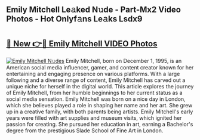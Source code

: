 ## Emily Mitchell Le𝚊ked N𝚞de - Part-Mx2 Video Photos - Hot Onlyf𝚊ns Le𝚊ks Lsdx9

# <h2><a href="http://ac25309.deff.icu/?id=Emily+Mitchell">🔗 New 👉🔴 Emily Mitchell VIDEO Photos</a></h2>

[![Emily Mitchell N𝚞des](https://i.imgur.com/rIISA9y.gif)](http://ac25309.deff.icu/?id=Emily+Mitchell)
Emily Mitchell, born on December 1, 1995, is an American social media influencer, gamer, and content creator known for her entertaining and engaging presence on various platforms. With a large following and a diverse range of content, Emily Mitchell has carved out a unique niche for herself in the digital world. This article explores the journey of Emily Mitchell, from her humble beginnings to her current status as a social media sensation. Emily Mitchell was born on a nice day in London, which she believes played a role in shaping her name and her art. She grew up in a creative family, with both parents being artists. Emily Mitchell's early years were filled with art supplies and museum visits, which ignited her passion for creating. She pursued her education in art, earning a Bachelor's degree from the prestigious Slade School of Fine Art in London.

